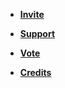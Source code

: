 - [**Invite**](https://discord.com/api/oauth2/authorize?client_id=1037396167123816499)

- [**Support**](https://discord.gg/DEEZY5cwpy)

- [**Vote**](https://top.gg/bot/1037396167123816499/vote)

- [**Credits**](credits.md)
